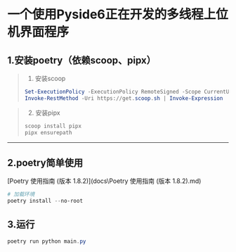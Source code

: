 # 一个使用Pyside6正在开发的多线程上位机界面程序

## 1.安装poetry（依赖scoop、pipx）

> 1. 安装scoop
> 
> ```powershell
> Set-ExecutionPolicy -ExecutionPolicy RemoteSigned -Scope CurrentUser
> Invoke-RestMethod -Uri https://get.scoop.sh | Invoke-Expression
> ```

>   2. 安装pipx
> 
> ```powershell
> scoop install pipx
> pipx ensurepath
> ```

---

## 2.poetry简单使用

[Poetry 使用指南 (版本 1.8.2)](docs\Poetry 使用指南 (版本 1.8.2).md)

```powershell
# 加载环境
poetry install --no-root
```
## 3.运行

```powershell
poetry run python main.py
```
